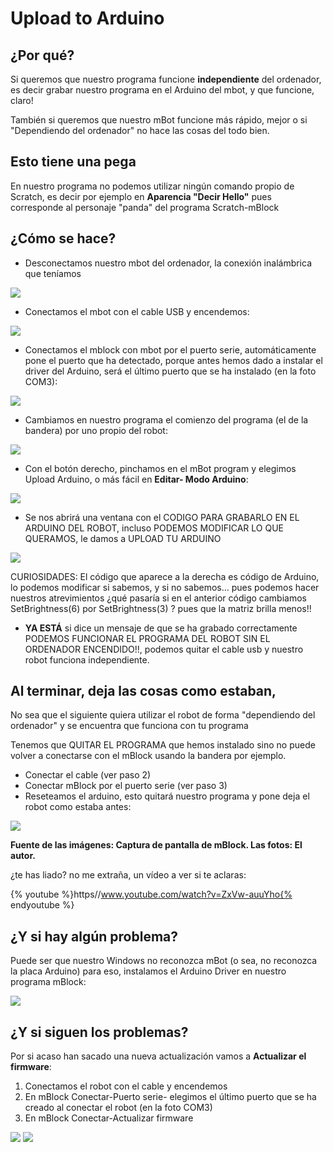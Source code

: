
# Upload to Arduino

## ¿Por qué?

Si queremos que nuestro programa funcione **independiente** del ordenador, es decir grabar nuestro programa en el Arduino del mbot, y que funcione, claro!

También si queremos que nuestro mBot funcione más rápido, mejor o si "Dependiendo del ordenador" no hace las cosas del todo bien.

## Esto tiene una pega

En nuestro programa no podemos utilizar ningún comando propio de Scratch, es decir por ejemplo en **Aparencia "Decir Hello"** pues corresponde al personaje "panda" del programa Scratch-mBlock

## ¿Cómo se hace?

- Desconectamos nuestro mbot del ordenador, la conexión inalámbrica que teníamos

![](img/desconectar.png)

- Conectamos el mbot con el cable USB y encendemos:

![](img/conectarUSB.png)

- Conectamos el mblock con mbot por el puerto serie, automáticamente pone el puerto que ha detectado, porque antes hemos dado a instalar el driver del Arduino, será el último puerto que se ha instalado (en la foto COM3):

![](img/conectar2.png)

- Cambiamos en nuestro programa el comienzo del programa (el de la bandera) por uno propio del robot:

![](img/quitarbandera.png)

- Con el botón derecho, pinchamos en el mBot program y elegimos Upload Arduino, o más fácil en **Editar- Modo Arduino**:

![](img/botonderecho.png)

- Se nos abrirá una ventana con el CODIGO PARA GRABARLO EN EL ARDUINO DEL ROBOT, incluso PODEMOS MODIFICAR LO QUE QUERAMOS,  le damos a UPLOAD TU ARDUINO

![](img/codigoarduino.png)

CURIOSIDADES: El código que aparece a la derecha es código de Arduino, lo podemos modificar si sabemos, y si no sabemos... pues podemos hacer nuestros atrevimientos ¿qué pasaría si en el anterior código cambiamos SetBrightness(6) por SetBrightness(3) ? pues que la matriz brilla menos!!

- **YA ESTÁ** si dice un mensaje de que se ha grabado correctamente PODEMOS FUNCIONAR EL PROGRAMA DEL ROBOT SIN EL ORDENADOR ENCENDIDO!!, podemos quitar el cable usb y nuestro robot funciona independiente.

## Al terminar, deja las cosas como estaban, 

No sea que el siguiente quiera utilizar el robot de forma "dependiendo del ordenador" y se encuentra que funciona con tu programa

Tenemos que QUITAR EL PROGRAMA que hemos instalado sino no puede volver a conectarse con el mBlock usando la bandera por ejemplo.

- Conectar el cable (ver paso 2)
- Conectar mBlock por el puerto serie (ver paso 3)
- Reseteamos el arduino, esto quitará nuestro programa y pone deja el robot como estaba antes:

![](img/conectar4.png)

**Fuente de las imágenes: Captura de pantalla de mBlock. Las fotos: El autor.**

¿te has liado? no me extraña, un vídeo a ver si te aclaras:

{% youtube %}https//www.youtube.com/watch?v=ZxVw-auuYho{% endyoutube %}

## ¿Y si hay algún problema?

Puede ser que nuestro Windows no reconozca mBot (o sea, no reconozca la placa Arduino) para eso, instalamos el Arduino Driver en nuestro programa mBlock:

![](img/installarduinodriver.png)

## ¿Y si siguen los problemas?

Por si acaso han sacado una nueva actualización vamos a **Actualizar el firmware**:

1. Conectamos el robot con el cable y encendemos
1. En mBlock Conectar-Puerto serie- elegimos el último puerto que se ha creado al conectar el robot (en la foto COM3)
1. En mBlock Conectar-Actualizar firmware

![](img/conectar2.png)
![](img/conectar3.png)
